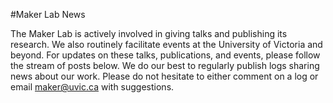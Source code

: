 #Maker Lab News

 <p>The Maker Lab is actively involved in giving talks and publishing its research. We also routinely facilitate events at the University of Victoria and beyond. For updates on these talks, publications, and events, please follow the stream of posts below. We do our best to regularly publish logs sharing news about our work. Please do not hesitate to either comment on a log or email <a title="email the lab" href="mailto:maker@uvic.ca">maker@uvic.ca</a> with suggestions.</p>
